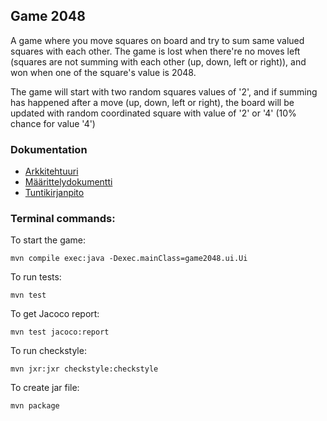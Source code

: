 ## Game 2048

A game where you move squares on board and try to sum same valued squares with each other. The game is lost when there're no moves left (squares are not summing with each other (up, down, left or right)), and won when one of the square's value is 2048.

The game will start with two random squares values of '2', and if summing has happened after a move (up, down, left or right), the board will be updated with random coordinated square with value of '2' or '4' (10% chance for value '4')

### Dokumentation
* [Arkkitehtuuri](https://github.com/eherra/ot-harjoitustyo/blob/main/dokumentaatio/arkkitehtuuri.md)
* [Määrittelydokumentti](https://github.com/eherra/ot-harjoitustyo/blob/main/dokumentaatio/arkkitehtuuri.md)
* [Tuntikirjanpito](https://github.com/eherra/ot-harjoitustyo/blob/main/dokumentaatio/tuntikirjanpito.md)

### Terminal commands:
To start the game:
```console
mvn compile exec:java -Dexec.mainClass=game2048.ui.Ui
```

To run tests:
```console
mvn test
```

To get Jacoco report:
```console
mvn test jacoco:report
```

To run checkstyle:
```console
mvn jxr:jxr checkstyle:checkstyle
```

To create jar file:
```console
mvn package
```
